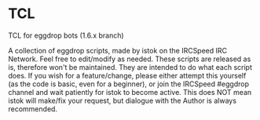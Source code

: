 # TCL
TCL for eggdrop bots (1.6.x branch)

A collection of eggdrop scripts, made by istok on the IRCSpeed IRC Network.
Feel free to edit/modify as needed. These scripts are released as is, therefore won't be maintained. They are intended to do what each script does. If you wish for a feature/change, please either attempt this yourself (as the code is basic, even for a beginner), or join the IRCSpeed #eggdrop channel and wait patiently for istok to become active. This does NOT mean istok will make/fix your request, but dialogue with the Author is always recommended.
